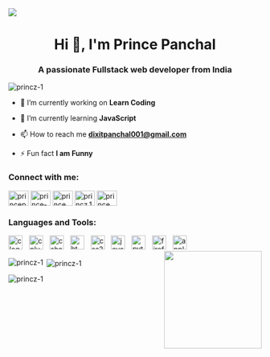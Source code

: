 <img src="https://media.licdn.com/dms/image/C5612AQErLJQyuT4h2Q/article-inline_image-shrink_1500_2232/0/1624597705774?e=1703721600&v=beta&t=nm2DTQGZ43yLYuYF8cIe9lI-7g6kwhHch86xWZ2zfc0">
<h1 align="center">Hi 👋, I'm Prince Panchal</h1>
<h3 align="center">A passionate Fullstack web developer from India</h3>


<p align="left"> <img src="https://komarev.com/ghpvc/?username=princz-1&label=Profile%20views&color=0e75b6&style=flat" alt="princz-1" /> </p>

- 🔭 I’m currently working on **Learn Coding**

- 🌱 I’m currently learning **JavaScript**

- 📫 How to reach me **dixitpanchal001@gmail.com**

- ⚡ Fun fact **I am Funny**

<h3 align="left">Connect with me:</h3>
<p align="left">
<a href="https://twitter.com/princepanc19392" target="blank"><img align="center" src="https://raw.githubusercontent.com/rahuldkjain/github-profile-readme-generator/master/src/images/icons/Social/twitter.svg" alt="princepanc19392" height="30" width="40" /></a>
<a href="https://linkedin.com/in/prince-panchal-141a89281" target="blank"><img align="center" src="https://raw.githubusercontent.com/rahuldkjain/github-profile-readme-generator/master/src/images/icons/Social/linked-in-alt.svg" alt="prince-panchal-141a89281" height="30" width="40" /></a>
<a href="https://fb.com/prince panchal" target="blank"><img align="center" src="https://raw.githubusercontent.com/rahuldkjain/github-profile-readme-generator/master/src/images/icons/Social/facebook.svg" alt="prince panchal" height="30" width="40" /></a>
<a href="https://instagram.com/princz.1" target="blank"><img align="center" src="https://raw.githubusercontent.com/rahuldkjain/github-profile-readme-generator/master/src/images/icons/Social/instagram.svg" alt="princz.1" height="30" width="40" /></a>
<a href="https://www.youtube.com/c/prince panchal" target="blank"><img align="center" src="https://raw.githubusercontent.com/rahuldkjain/github-profile-readme-generator/master/src/images/icons/Social/youtube.svg" alt="prince panchal" height="30" width="40" /></a>
</p>

<h3 align="left">Languages and Tools:</h3>
<div align="left">
  <img src="https://cdn.jsdelivr.net/gh/devicons/devicon/icons/c/c-original.svg" height="28" alt="c logo"  />
  <img width="5" />
  <img src="https://cdn.jsdelivr.net/gh/devicons/devicon/icons/cplusplus/cplusplus-original.svg" height="28" alt="cplusplus logo"  />
  <img width="5" />
  <img src="https://cdn.jsdelivr.net/gh/devicons/devicon/icons/csharp/csharp-original.svg" height="28" alt="csharp logo"  />
  <img width="5" />
  <img src="https://cdn.jsdelivr.net/gh/devicons/devicon/icons/html5/html5-original.svg" height="28" alt="html5 logo"  />
  <img width="5" />
  <img src="https://cdn.jsdelivr.net/gh/devicons/devicon/icons/css3/css3-original.svg" height="28" alt="css3 logo"  />
  <img width="5" />
  <img src="https://cdn.jsdelivr.net/gh/devicons/devicon/icons/javascript/javascript-original.svg" height="28" alt="javascript logo"  />
  <img width="5" />
  <img src="https://cdn.jsdelivr.net/gh/devicons/devicon/icons/python/python-original.svg" height="28" alt="python logo"  />
  <img width="5" />
  <img src="https://cdn.jsdelivr.net/gh/devicons/devicon/icons/firefox/firefox-original.svg" height="28" alt="firefox logo"  />
  <img width="5" />
  <img src="https://cdn.jsdelivr.net/gh/devicons/devicon/icons/apple/apple-original.svg" height="28" alt="apple logo"  />
</div>


<img align="right" height="194" src="https://cdn.dribbble.com/users/1162077/screenshots/3848914/programmer.gif"  />

<p><img align="left" src="https://github-readme-stats.vercel.app/api/top-langs?username=princz-1&show_icons=true&locale=en&layout=compact" alt="princz-1" /></p>

<p>&nbsp;<img align="center" src="https://github-readme-stats.vercel.app/api?username=princz-1&show_icons=true&locale=en" alt="princz-1" /></p>

<p><img align="center" src="https://github-readme-streak-stats.herokuapp.com/?user=princz-1&" alt="princz-1" /></p>

